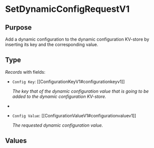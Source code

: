 # SetDynamicConfigRequestV1

## Purpose

<!-- --8<-- [start:purpose] -->
Add a dynamic configuration to the dynamic configuration KV-store by inserting its key and the corresponding value.
<!-- --8<-- [end:purpose] -->

## Type

<!-- --8<-- [start:type] -->
<div class="type" markdown>


*Records* with fields:
- `Config Key`: [[ConfigurationKeyV1#configurationkeyv1]]

  *The key that of the dynamic configuration value that is going to be added to the dynamic configuration KV-store.*
-
- `Config Value`: [[ConfigurationValueV1#configurationvaluev1]]

  *The requested dynamic configuration value.*

</div>
<!-- --8<-- [end:type] -->

## Values

